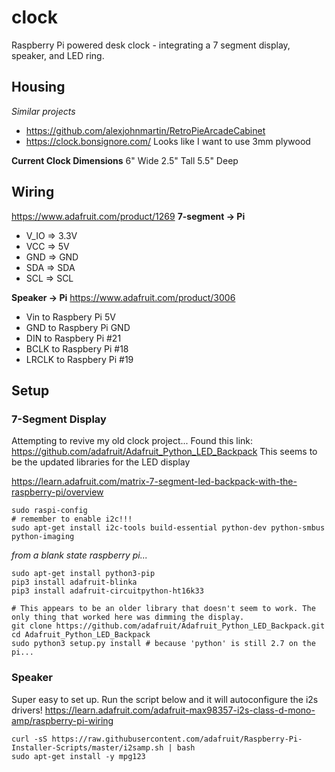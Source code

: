 # clock
Raspberry Pi powered desk clock - integrating a 7 segment display, speaker, and LED ring.

## Housing
*Similar projects*
* https://github.com/alexjohnmartin/RetroPieArcadeCabinet
* https://clock.bonsignore.com/
Looks like I want to use 3mm plywood

**Current Clock Dimensions**
6" Wide
2.5" Tall
5.5" Deep


## Wiring
https://www.adafruit.com/product/1269
**7-segment -> Pi**
* V_IO => 3.3V
* VCC => 5V
* GND => GND
* SDA => SDA
* SCL => SCL

**Speaker -> Pi**
https://www.adafruit.com/product/3006
* Vin to Raspbery Pi 5V
* GND to Raspbery Pi GND
* DIN to Raspbery Pi #21
* BCLK to Raspbery Pi #18
* LRCLK to Raspbery Pi #19

## Setup
### 7-Segment Display
Attempting to revive my old clock project...
Found this link: https://github.com/adafruit/Adafruit_Python_LED_Backpack
This seems to be the updated libraries for the LED display

https://learn.adafruit.com/matrix-7-segment-led-backpack-with-the-raspberry-pi/overview



```
sudo raspi-config
# remember to enable i2c!!!
sudo apt-get install i2c-tools build-essential python-dev python-smbus python-imaging
```

*from a blank state raspberry pi...*
```
sudo apt-get install python3-pip
pip3 install adafruit-blinka
pip3 install adafruit-circuitpython-ht16k33
```


```
# This appears to be an older library that doesn't seem to work. The only thing that worked here was dimming the display.
git clone https://github.com/adafruit/Adafruit_Python_LED_Backpack.git
cd Adafruit_Python_LED_Backpack
sudo python3 setup.py install # because 'python' is still 2.7 on the pi...

```

### Speaker
Super easy to set up. Run the script below and it will autoconfigure the i2s drivers!
https://learn.adafruit.com/adafruit-max98357-i2s-class-d-mono-amp/raspberry-pi-wiring
```
curl -sS https://raw.githubusercontent.com/adafruit/Raspberry-Pi-Installer-Scripts/master/i2samp.sh | bash
sudo apt-get install -y mpg123

```